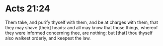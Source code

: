 # Acts 21:24

Them take, and purify thyself with them, and be at charges with them, that they may shave [their] heads: and all may know that those things, whereof they were informed concerning thee, are nothing; but [that] thou thyself also walkest orderly, and keepest the law.